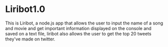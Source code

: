 # Liribot1.0

This is Liribot, a node.js app that allows the user to input the name of a song and movie and get important information displayed on the console and saved on a text file, liribot also allows the user to get the top 20 tweets they've made on twitter.
